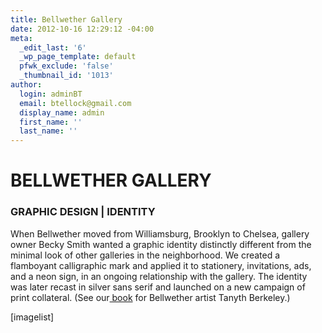 ```yaml
---
title: Bellwether Gallery
date: 2012-10-16 12:29:12 -04:00
meta:
  _edit_last: '6'
  _wp_page_template: default
  pfwk_exclude: 'false'
  _thumbnail_id: '1013'
author:
  login: adminBT
  email: btellock@gmail.com
  display_name: admin
  first_name: ''
  last_name: ''
---
```


<h1>BELLWETHER GALLERY</h1>
<h3>GRAPHIC DESIGN | IDENTITY</h3>
When Bellwether moved from Williamsburg, Brooklyn to Chelsea, gallery owner Becky Smith wanted a graphic identity distinctly different from<span> the minimal look of other galleries in the neighborhood</span>. We created a flamboyant calligraphic mark and applied it to stationery, invitations, ads, and a neon sign, in an ongoing relationship with the gallery. The identity was later recast in silver sans serif and launched on a new campaign of print collateral. (See our<a href="http://thegraphicsoffice.com/portfolio/tanyth-berkeley-the-frequency/"> book</a> for Bellwether artist Tanyth Berkeley.)


[imagelist]
